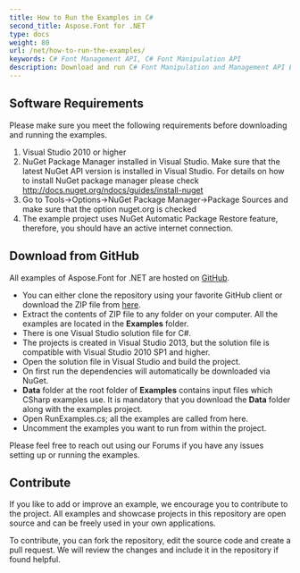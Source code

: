 ```yaml
---
title: How to Run the Examples in C#
second_title: Aspose.Font for .NET
type: docs
weight: 80
url: /net/how-to-run-the-examples/
keywords: C# Font Management API, C# Font Manipulation API
description: Download and run C# Font Manipulation and Management API Examples from GitHub in Visual Studio.
---
```


## **Software Requirements**
Please make sure you meet the following requirements before downloading and running the examples.

 1. Visual Studio 2010 or higher
 1. NuGet Package Manager installed in Visual Studio. Make sure that the latest NuGet API version is installed in Visual Studio. For details on how to install NuGet package manager please check http://docs.nuget.org/ndocs/guides/install-nuget
 1. Go to Tools->Options->NuGet Package Manager->Package Sources and make sure that the option nuget.org is checked
 1. The example project uses NuGet Automatic Package Restore feature, therefore, you should have an active internet connection.

## **Download from GitHub**
All examples of Aspose.Font for .NET are hosted on [GitHub](https://github.com/aspose-Font/Aspose.Font-for-.NET).

- You can either clone the repository using your favorite GitHub client or download the ZIP file from [here](https://github.com/aspose-Font/Aspose.Font-for-.NET/archive/master.zip).
- Extract the contents of ZIP file to any folder on your computer. All the examples are located in the **Examples** folder.
- There is one Visual Studio solution file for C#.
- The projects is created in Visual Studio 2013, but the solution file is compatible with Visual Studio 2010 SP1 and higher.
- Open the solution file in Visual Studio and build the project.
- On first run the dependencies will automatically be downloaded via NuGet.
- **Data** folder at the root folder of **Examples** contains input files which CSharp examples use. It is mandatory that you download the **Data** folder along with the examples project.
- Open RunExamples.cs; all the examples are called from here.
- Uncomment the examples you want to run from within the project.

Please feel free to reach out using our Forums if you have any issues setting up or running the examples.
## **Contribute**
If you like to add or improve an example, we encourage you to contribute to the project. All examples and showcase projects in this repository are open source and can be freely used in your own applications.

To contribute, you can fork the repository, edit the source code and create a pull request. We will review the changes and include it in the repository if found helpful.
